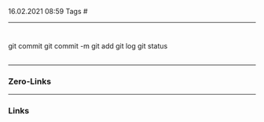 16.02.2021 08:59
Tags #

---
# 
git commit
git commit -m
git add
git log
git status

##


---
### Zero-Links


---
### Links